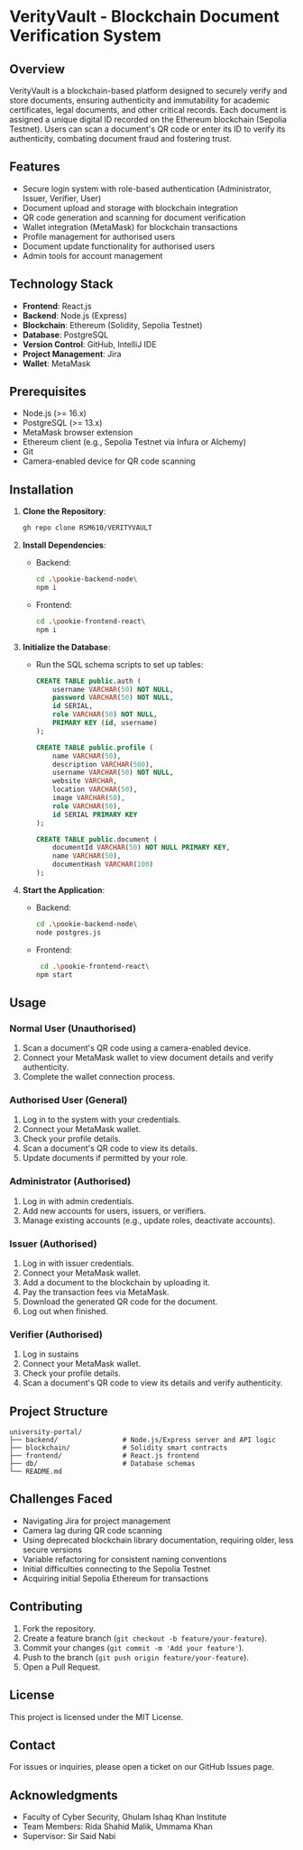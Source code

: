 # VerityVault - Blockchain Document Verification System

## Overview

VerityVault is a blockchain-based platform designed to securely verify and store documents, ensuring authenticity and immutability for academic certificates, legal documents, and other critical records. Each document is assigned a unique digital ID recorded on the Ethereum blockchain (Sepolia Testnet). Users can scan a document's QR code or enter its ID to verify its authenticity, combating document fraud and fostering trust.

## Features

- Secure login system with role-based authentication (Administrator, Issuer, Verifier, User)
- Document upload and storage with blockchain integration
- QR code generation and scanning for document verification
- Wallet integration (MetaMask) for blockchain transactions
- Profile management for authorised users
- Document update functionality for authorised users
- Admin tools for account management

## Technology Stack

- **Frontend**: React.js
- **Backend**: Node.js (Express)
- **Blockchain**: Ethereum (Solidity, Sepolia Testnet)
- **Database**: PostgreSQL
- **Version Control**: GitHub, IntelliJ IDE
- **Project Management**: Jira
- **Wallet**: MetaMask

## Prerequisites

- Node.js (&gt;= 16.x)
- PostgreSQL (&gt;= 13.x)
- MetaMask browser extension
- Ethereum client (e.g., Sepolia Testnet via Infura or Alchemy)
- Git
- Camera-enabled device for QR code scanning

## Installation

1. **Clone the Repository**:

   ```bash
   gh repo clone RSM610/VERITYVAULT
   ```

2. **Install Dependencies**:

   - Backend:

     ```bash
     cd .\pookie-backend-node\  
     npm i
     
     ```
   - Frontend:

     ```bash
     cd .\pookie-frontend-react\
     npm i
   
     ```


3. **Initialize the Database**:

   - Run the SQL schema scripts to set up tables:

     ```sql
     CREATE TABLE public.auth (
         username VARCHAR(50) NOT NULL,
         password VARCHAR(50) NOT NULL,
         id SERIAL,
         role VARCHAR(50) NOT NULL,
         PRIMARY KEY (id, username)
     );
     
     CREATE TABLE public.profile (
         name VARCHAR(50),
         description VARCHAR(500),
         username VARCHAR(50) NOT NULL,
         website VARCHAR,
         location VARCHAR(50),
         image VARCHAR(50),
         role VARCHAR(50),
         id SERIAL PRIMARY KEY
     );
     
     CREATE TABLE public.document (
         documentId VARCHAR(50) NOT NULL PRIMARY KEY,
         name VARCHAR(50),
         documentHash VARCHAR(100)
     );
     ```


4. **Start the Application**:

   - Backend:

     ```bash
     cd .\pookie-backend-node\  
     node postgres.js
     ```
   - Frontend:

     ```bash
      cd .\pookie-frontend-react\
     npm start
     ```

## Usage

### Normal User (Unauthorised)

1. Scan a document's QR code using a camera-enabled device.
2. Connect your MetaMask wallet to view document details and verify authenticity.
3. Complete the wallet connection process.

### Authorised User (General)

1. Log in to the system with your credentials.
2. Connect your MetaMask wallet.
3. Check your profile details.
4. Scan a document's QR code to view its details.
5. Update documents if permitted by your role.

### Administrator (Authorised)

1. Log in with admin credentials.
2. Add new accounts for users, issuers, or verifiers.
3. Manage existing accounts (e.g., update roles, deactivate accounts).

### Issuer (Authorised)

1. Log in with issuer credentials.
2. Connect your MetaMask wallet.
3. Add a document to the blockchain by uploading it.
4. Pay the transaction fees via MetaMask.
5. Download the generated QR code for the document.
6. Log out when finished.

### Verifier (Authorised)

1. Log in sustains
2. Connect your MetaMask wallet.
3. Check your profile details.
4. Scan a document's QR code to view its details and verify authenticity.

## Project Structure

```
university-portal/
├── backend/                # Node.js/Express server and API logic
├── blockchain/             # Solidity smart contracts
├── frontend/               # React.js frontend
├── db/                     # Database schemas
└── README.md
```

## Challenges Faced

- Navigating Jira for project management
- Camera lag during QR code scanning
- Using deprecated blockchain library documentation, requiring older, less secure versions
- Variable refactoring for consistent naming conventions
- Initial difficulties connecting to the Sepolia Testnet
- Acquiring initial Sepolia Ethereum for transactions

## Contributing

1. Fork the repository.
2. Create a feature branch (`git checkout -b feature/your-feature`).
3. Commit your changes (`git commit -m 'Add your feature'`).
4. Push to the branch (`git push origin feature/your-feature`).
5. Open a Pull Request.

## License

This project is licensed under the MIT License.

## Contact

For issues or inquiries, please open a ticket on our GitHub Issues page.

## Acknowledgments

- Faculty of Cyber Security, Ghulam Ishaq Khan Institute
- Team Members: Rida Shahid Malik, Ummama Khan
- Supervisor: Sir Said Nabi
